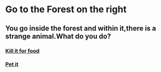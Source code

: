 # Go to the Forest on the right
## You go inside the forest and within it,there is a strange animal.What do you do?
### [Kill it for food](adventure-paths/KillAnimal.md)
### [Pet it](adventure-paths/PetAnimal.md)